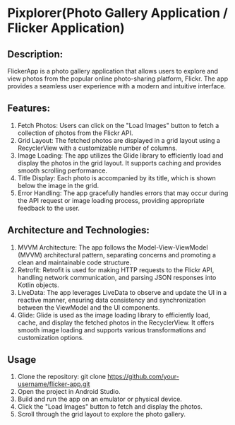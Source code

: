 # Pixplorer(Photo Gallery Application / Flicker Application)

## Description:
FlickerApp is a photo gallery application that allows users to explore and view photos from the popular online photo-sharing platform, Flickr. The app provides a seamless user experience with a modern and intuitive interface.

## Features:

1. Fetch Photos: Users can click on the "Load Images" button to fetch a collection of photos from the Flickr API.
2. Grid Layout: The fetched photos are displayed in a grid layout using a RecyclerView with a customizable number of columns.
3. Image Loading: The app utilizes the Glide library to efficiently load and display the photos in the grid layout. It supports caching and provides smooth scrolling performance.
4. Title Display: Each photo is accompanied by its title, which is shown below the image in the grid.
5. Error Handling: The app gracefully handles errors that may occur during the API request or image loading process, providing appropriate feedback to the user.

## Architecture and Technologies:

1. MVVM Architecture: The app follows the Model-View-ViewModel (MVVM) architectural pattern, separating concerns and promoting a clean and maintainable code structure.
2. Retrofit: Retrofit is used for making HTTP requests to the Flickr API, handling network communication, and parsing JSON responses into Kotlin objects.
3. LiveData: The app leverages LiveData to observe and update the UI in a reactive manner, ensuring data consistency and synchronization between the ViewModel and the UI components.
4. Glide: Glide is used as the image loading library to efficiently load, cache, and display the fetched photos in the RecyclerView. It offers smooth image loading and supports various transformations and customization options.

## Usage
1. Clone the repository: git clone https://github.com/your-username/flicker-app.git
2. Open the project in Android Studio.
3. Build and run the app on an emulator or physical device.
4. Click the "Load Images" button to fetch and display the photos.
5. Scroll through the grid layout to explore the photo gallery.
